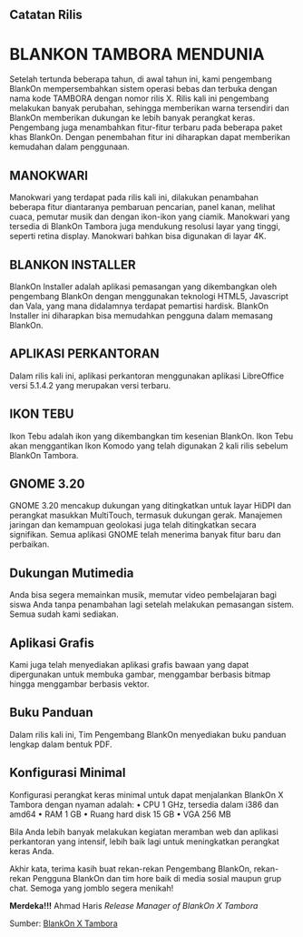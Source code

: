## Catatan Rilis
# BLANKON TAMBORA MENDUNIA

Setelah tertunda beberapa tahun, di awal tahun ini, kami pengembang BlankOn mempersembahkan sistem operasi bebas dan terbuka dengan nama kode TAMBORA dengan nomor rilis X. Rilis kali ini pengembang melakukan banyak perubahan, sehingga memberikan warna tersendiri dan BlankOn memberikan dukungan ke lebih banyak perangkat keras. Pengembang juga menambahkan fitur-fitur terbaru pada beberapa paket khas BlankOn. Dengan penembahan fitur ini diharapkan dapat memberikan kemudahan dalam penggunaan.

## MANOKWARI
Manokwari yang terdapat pada rilis kali ini, dilakukan penambahan beberapa fitur diantaranya pembaruan pencarian, panel kanan, melihat cuaca, pemutar musik dan dengan ikon-ikon yang ciamik. Manokwari yang tersedia di BlankOn Tambora juga mendukung resolusi layar yang tinggi, seperti retina display. Manokwari bahkan bisa digunakan di layar 4K.

## BLANKON INSTALLER
BlankOn Installer adalah aplikasi pemasangan yang dikembangkan oleh pengembang BlankOn dengan menggunakan teknologi HTML5, Javascript dan Vala, yang mana didalamnya terdapat pemartisi hardisk. BlankOn Installer ini diharapkan bisa memudahkan pengguna dalam memasang BlankOn.

## APLIKASI PERKANTORAN
Dalam rilis kali ini, aplikasi perkantoran menggunakan aplikasi LibreOffice versi 5.1.4.2 yang merupakan versi terbaru.

## IKON TEBU
Ikon Tebu adalah ikon yang dikembangkan tim kesenian BlankOn. Ikon Tebu akan menggantikan Ikon Komodo yang telah digunakan 2 kali rilis sebelum BlankOn Tambora.

## GNOME 3.20
GNOME 3.20 mencakup dukungan yang ditingkatkan untuk layar HiDPI dan perangkat masukkan MultiTouch, termasuk dukungan gerak. Manajemen jaringan dan kemampuan geolokasi juga telah ditingkatkan secara signifikan. Semua aplikasi GNOME telah menerima banyak fitur baru dan perbaikan.

## Dukungan Mutimedia
Anda bisa segera memainkan musik, memutar video pembelajaran bagi siswa Anda tanpa penambahan lagi setelah melakukan pemasangan sistem. Semua sudah kami sediakan.

## Aplikasi Grafis
Kami juga telah menyediakan aplikasi grafis bawaan yang dapat dipergunakan untuk membuka gambar, menggambar berbasis bitmap hingga menggambar berbasis vektor.

## Buku Panduan
Dalam rilis kali ini, Tim Pengembang BlankOn menyediakan buku panduan lengkap dalam bentuk PDF.

## Konfigurasi Minimal
Konfigurasi perangkat keras minimal untuk dapat menjalankan BlankOn X Tambora dengan nyaman adalah:
• CPU 1 GHz, tersedia dalam i386 dan amd64
• RAM 1 GB
• Ruang hard disk 15 GB
• VGA 256 MB

Bila Anda lebih banyak melakukan kegiatan meramban web dan aplikasi perkantoran yang intensif, lebih baik lagi untuk meningkatkan perangkat keras Anda.

Akhir kata, terima kasih buat rekan-rekan Pengembang BlankOn, rekan-rekan Pengguna BlankOn dan tim hore baik di media sosial maupun grup chat. Semoga yang jomblo segera menikah!

**Merdeka!!!**
Ahmad Haris
*Release Manager of BlankOn X Tambora*

Sumber: [BlankOn X Tambora](https://www.blankonlinux.or.id/catatanrilis.html)
